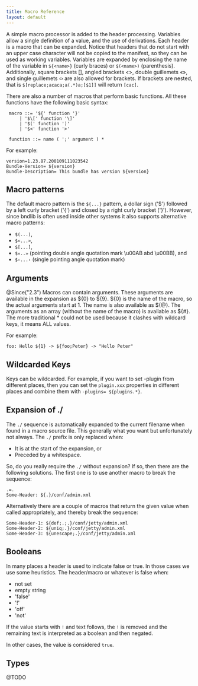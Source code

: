 ```yaml
---
title: Macro Reference
layout: default
---
```



A simple macro processor is added to the header processing. Variables allow a single definition of a value, and the use of derivations. Each header is a macro that can be expanded. Notice that headers that do not start with an upper case character will not be copied to the manifest, so they can be used as working variables. Variables are expanded by enclosing the name of the variable in `${<name>}` (curly braces) or `$(<name>)` (parenthesis). Additionally, square brackets \[\], angled brackets <>, double guillemets «», and single guillemets ‹› are also allowed for brackets. If brackets are nested, that is `$[replace;acaca;a(.*)a;[$1]]` will return `[cac]`.

There are also a number of macros that perform basic functions. All these functions have the following basic syntax:

     macro ::= '${' function '}' 
         | '$\[' function '\]'
         | '$(' function ')'
         | '$<' function '>'

     function ::= name ( ';' argument ) *

For example:

    version=1.23.87.200109111023542
    Bundle-Version= ${version}
    Bundle-Description= This bundle has version ${version}


## Macro patterns
The default macro pattern is the `${...}` pattern, a dollar sign ('$') followed by a left curly bracket ('{') and closed by a right curly bracket ('}'). However, since bndlib is often used inside other systems it also supports alternative macro patterns:

* `$(...)`, 
* `$<...>`, 
* `$[...]`, 
* `$«..»` (pointing double angle quotation mark \u00AB abd \u00BB), and
* `$‹...›` (single pointing angle quotation mark)


## Arguments
@Since("2.3") Macros can contain arguments. These arguments are available in the expansion as ${0} to ${9}. ${0} is the name of the macro, so the actual arguments start at 1. The name is also available as ${@}. The arguments as an array (without the name of the macro) is available as ${#}. The more traditional * could not be used because it clashes with wildcard keys, it means ALL values. 

For example:

    foo: Hello ${1} -> ${foo;Peter} -> "Hello Peter"
    
## Wildcarded Keys
Keys can be wildcarded. For example, if you want to set -plugin from different places, then you can set the `plugin.xxx` properties in different places and combine them with `-plugins= ${plugins.*}`.


## Expansion of ./

The `./` sequence is automatically expanded to the current filename when found in a macro source file. This generally what you want but unfortunately not always. The `./` prefix is only replaced when:

* It is at the start of the expansion, or
* Preceded by a whitespace.

So, do you really require the `./` without expansion? If so, then there are the following solutions. The first one is to use another macro to break the sequence:

	.=.
	Some-Header: ${.}/conf/admin.xml

Alternatively there are a couple of macros that return the given value when called appropriately, and thereby break the sequence:

	Some-Header-1: ${def;.;.}/conf/jetty/admin.xml
	Some-Header-2: ${uniq;.}/conf/jetty/admin.xml
	Some-Header-3: ${unescape;.}/conf/jetty/admin.xml

## Booleans

In many places a header is used to indicate false or true. In those cases we use some heuristics. The header/macro or whatever is false when:

*	not set
*   empty string
*	'false'
*	'!'
*	'off'
*	'not'

If the value starts with `!` and text follows, the `!` is removed and the remaining text is interpreted as a boolean and then negated.

In other cases, the value is considered `true`.

## Types
@TODO




